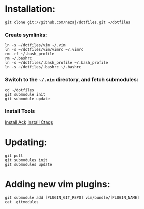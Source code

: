 # Installation:
    git clone git://github.com/nezaj/dotfiles.git ~/dotfiles

### Create symlinks:
    ln -s ~/dotfiles/vim ~/.vim
    ln -s ~/dotfiles/vim/vimrc ~/.vimrc
    rm -rf ~/.bash_profile
    rm ~/.bashrc
    ln -s ~/dotfiles/.bash_profile ~/.bash_profile
    ln -s ~/dotfiles/.bashrc ~/.bashrc

### Switch to the `~/.vim` directory, and fetch submodules:
    cd ~/dotfiles
    git submodule init
    git submodule update

### Install Tools
[Install Ack](http://beyondgrep.com/install/)
[Install Ctags](http://ctags.sourceforge.net/)

# Updating:
    git pull
    git submodules init
    git submodules update

# Adding new vim plugins:
    git submodule add [PLUGIN_GIT_REPO] vim/bundle/[PLUGIN_NAME]
    cat .gitmodules
